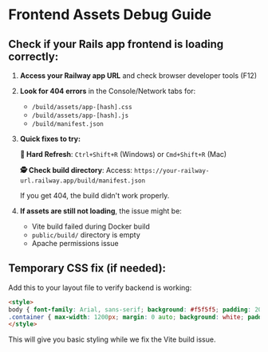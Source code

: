 # Frontend Assets Debug Guide

## Check if your Rails app frontend is loading correctly:

1. **Access your Railway app URL** and check browser developer tools (F12)

2. **Look for 404 errors** in the Console/Network tabs for:
   - `/build/assets/app-[hash].css`
   - `/build/assets/app-[hash].js`
   - `/build/manifest.json`

3. **Quick fixes to try:**

   **🔄 Hard Refresh**: `Ctrl+Shift+R` (Windows) or `Cmd+Shift+R` (Mac)
   
   **🕵️ Check build directory**: 
   Access: `https://your-railway-url.railway.app/build/manifest.json`
   
   If you get 404, the build didn't work properly.

4. **If assets are still not loading**, the issue might be:
   - Vite build failed during Docker build
   - `public/build/` directory is empty
   - Apache permissions issue

## Temporary CSS fix (if needed):
Add this to your layout file to verify backend is working:

```html
<style>
body { font-family: Arial, sans-serif; background: #f5f5f5; padding: 20px; }
.container { max-width: 1200px; margin: 0 auto; background: white; padding: 20px; border-radius: 8px; }
</style>
```

This will give you basic styling while we fix the Vite build issue.